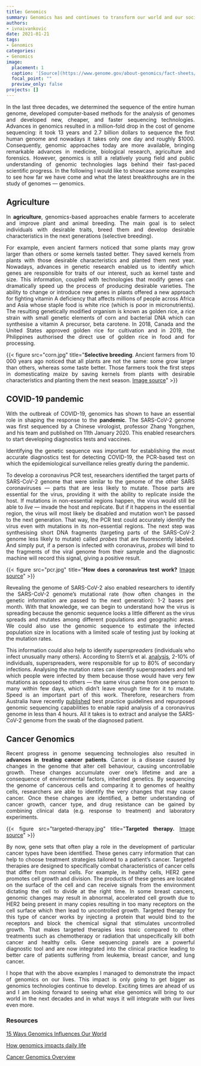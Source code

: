 ```yaml
---
title: Genomics
summary: Genomics has and continues to transform our world and our society.  
authors: 
- ivnaivankovic
date: 2021-01-21
tags: 
- Genomics
categories:
- Genomics
image:
  placement: 1
  caption: '[Source](https://www.genome.gov/about-genomics/fact-sheets/A-Brief-Guide-to-Genomics)'
  focal_point: ""
  preview_only: false
projects: []
---
```

<div style="text-align: justify">

In the last three decades, we determined the sequence of the entire human genome, developed computer-based methods for the analysis of genomes and developed new, cheaper, and faster sequencing technologies. Advances in genomics resulted in a million-fold drop in the cost of genome sequencing: it took 13 years and 2.7 billion dollars to sequence the first human genome and nowadays it takes only one day and roughly $1000. Consequently, genomic approaches today are more available, bringing remarkable advances in medicine, biological research, agriculture and forensics. However, genomics is still a relatively young field and public understanding of genomic technologies lags behind their fast-paced scientific progress. In the following I would like to showcase some examples to see how far we have come and what the latest breakthroughs are in the study of genomes — genomics. 

## Agriculture

In **agriculture**, genomics-based approaches enable farmers to accelerate and improve plant and animal breeding. The main goal is to select individuals with desirable traits, breed them and develop desirable characteristics in the next generations (selective breeding).

For example, even ancient farmers noticed that some plants may grow larger than others or some kernels tasted better. They saved kernels from plants with those desirable characteristics and planted them next year. Nowadays, advances in genetic research enabled us to identify which genes are responsible for traits of our interest, such as kernel taste and size. This information, coupled with technologies that modify genes can dramatically speed up the process of producing desirable varieties. The ability to change or introduce new genes in plants offered a new approach for fighting vitamin A deficiency that affects millions of people across Africa and Asia whose staple food is white rice (which is poor in micronutrients). The resulting genetically modified organism is known as golden rice, a rice strain with small genetic elements of corn and bacterial DNA which can synthesise a vitamin A precursor, beta carotene. In 2018, Canada and the United States approved golden rice for cultivation and in 2019, the Philippines authorised the direct use of golden rice in food and for processing. 

{{< figure src="corn.jpg" title="**Selective breeding**. Ancient farmers from 10 000 years ago noticed that all plants are not the same: some grow larger than others, whereas some taste better. Those farmers took the first steps in domesticating maize by saving kernels from plants with desirable characteristics and planting them the next season. [Image source](https://twitter.com/croplifeintl/status/856843732003561473)" >}}

## COVID-19 pandemic

With the outbreak of COVID-19, genomics has shown to have an essential role in shaping the response to the **pandemic**. The SARS-CoV-2 genome was first sequenced by a Chinese virologist, professor Zhang Yongzhen, and his team and published on 11th January 2020. This enabled researchers to start developing diagnostics tests and vaccines.

Identifying the genetic sequence was important for establishing the most accurate diagnostics test for detecting COVID-19, the PCR-based test on which the epidemiological surveillance relies greatly during the pandemic.

To develop a coronavirus PCR test, researchers identified the target parts of SARS-CoV-2 genome that were similar to the genome of the other SARS coronaviruses — parts that are less likely to mutate. Those parts are essential for the virus, providing it with the ability to replicate inside the host. If mutations in non-essential regions happen, the virus would still be able to _live_ — invade the host and replicate. But if it happens in the essential region, the virus will most likely be disabled and mutation won’t be passed to the next generation. That way, the PCR test could accurately identify the virus even with mutations in its non-essential regions. The next step was synthesising short DNA fragments (targeting parts of the SARS-CoV-2 genome less likely to mutate) called _probes_ that are fluorescently labeled. And simply put, if a person is infected with coronavirus, _probes_ will bind to the fragments of the viral genome from their sample and the diagnostic machine will record this signal, giving a positive result. 

{{< figure src="pcr.jpg" title="**How does a coronavirus test work?** [Image source](https://edition.cnn.com/2020/03/24/asia/testing-coronavirus-science-intl-hnk/index.html)" >}}

Revealing the genome of SARS-CoV-2 also enabled researchers to identify the SARS-CoV-2 genome’s mutational rate (how often changes in the genetic information are passed to the next generation): 1-2 bases per month. With that knowledge, we can begin to understand how the virus is spreading because the genomic sequence looks a little different as the virus spreads and mutates among different populations and geographic areas. We could also use the genomic sequence to estimate the infected population size in locations with a limited scale of testing just by looking at the mutation rates.

This information could also help to identify _superspreaders_ (individuals who infect unusually many others). According to Stern’s et al. [analysis](https://www.nature.com/articles/s41467-020-19248-0), 2-10% of individuals, superspreaders, were responsible for up to 80% of secondary infections. Analysing the mutation rates can identify superspreaders and tell which people were infected by them because those would have very few mutations as opposed to others — the same virus came from one person to many within few days, which didn’t leave enough time for it to mutate. Speed is an important part of this work. Therefore, researchers from Australia have recently [published](https://www.nature.com/articles/s41467-020-20075-6) best practice guidelines and repurposed genomic sequencing capabilities to enable rapid analysis of a coronavirus genome in less than 4 hours. All it takes is to extract and analyse the SARS-CoV-2 genome from the swab of the diagnosed patient.

## Cancer Genomics

Recent progress in genome sequencing technologies also resulted in **advances in treating cancer patients**. Cancer is a disease caused by changes in the genome that alter cell behaviour, causing uncontrollable growth. These changes accumulate over one’s lifetime and are a consequence of environmental factors, inherited genetics. By sequencing the genome of cancerous cells and comparing it to genomes of healthy cells, researchers are able to identify the very changes that may cause cancer. Once these changes are identified, a better understanding of cancer growth, cancer type, and drug resistance can be gained by combining clinical data (e.g. response to treatment) and laboratory experiments.

{{< figure src="targeted-therapy.jpg" title="**Targeted therapy.** [Image source](http://www.novomics.com/eng/Research/precision.asp)" >}}

By now, gene sets that often play a role in the development of particular cancer types have been identified. These genes carry information that can help to choose treatment strategies tailored to a patient’s cancer. Targeted therapies are designed to specifically combat characteristics of cancer cells that differ from normal cells. For example, in healthy cells, HER2 gene promotes cell growth and division. The products of these genes are located on the surface of the cell and can receive signals from the environment dictating the cell to divide at the right time. In some breast cancers, genomic changes may result in abnormal, accelerated cell growth due to HER2 being present in many copies resulting in too many receptors on the cell surface which then lead to uncontrolled growth. Targeted therapy for this type of cancer works by injecting a protein that would bind to the receptors and block the chemical signal that stimulates uncontrolled growth. That makes targeted therapies less toxic compared to other treatments such as chemotherapy or radiation that unspecifically kill both cancer and healthy cells. Gene sequencing panels are a powerful diagnostic tool and are now integrated into the clinical practice leading to better care of patients suffering from leukemia, breast cancer, and lung cancer. 

I hope that with the above examples I managed to demonstrate the impact of genomics on our lives. This impact is only going to get bigger as genomics technologies continue to develop. Exciting times are ahead of us and I am looking forward to seeing what else genomics will bring to our world in the next decades and in what ways it will integrate with our lives even more.

### Resources
[15 Ways Genomics Influences Our World](https://www.genome.gov/dna-day/15-ways)

[How genomics impacts daily life](https://www.earlham.ac.uk/articles/how-genomics-impacts-daily-life)

[Cancer Genomics Overview](https://www.cancer.gov/about-nci/organization/ccg/cancer-genomics-overview)

</div>
